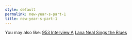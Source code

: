 ```yaml
---
style: default
permalink: new-year-s-part-1
title: new-year-s-part-1
---
```

You may also like:
[953 Interview A](http://scp-wiki.net/953-interview-a)
[Lana Neal Sings the Blues](http://scp-wiki.net/lana-neal-sings-the-blues)